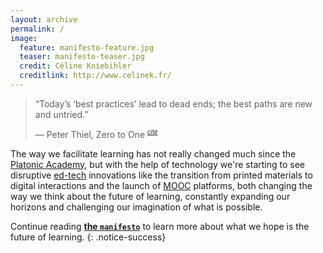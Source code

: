 ```yaml
---
layout: archive
permalink: /
image:
  feature: manifesto-feature.jpg
  teaser: manifesto-teaser.jpg
  credit: Céline Kniebihler
  creditlink: http://www.celinek.fr/
---
```

> “Today’s ‘best practices’ lead to dead ends; the best paths are new and untried.”
>
> — Peter Thiel, Zero to One <sup><small>[*cite*](http://zerotoonebook.com/)</small></sup>

The way we facilitate learning has not really changed much since the [Platonic Academy](http://en.wikipedia.org/wiki/Platonic_Academy), but with the help of technology we're starting to see disruptive [ed-tech](http://en.wikipedia.org/wiki/Edtech) innovations like the transition from printed materials to digital interactions and the launch of [MOOC](http://en.wikipedia.org/wiki/Massive_open_online_course) platforms, both changing the way we think about the future of learning, constantly expanding our horizons and challenging our imagination of what is possible.

Continue reading [**the `manifesto`**](manifesto) to learn more about what we hope is the future of learning.
{: .notice-success}
